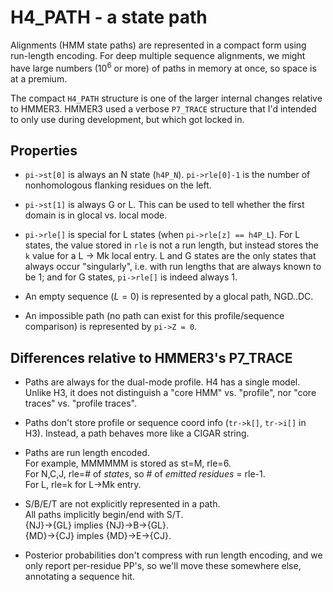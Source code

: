 
# H4_PATH - a state path

Alignments (HMM state paths) are represented in a compact form using
run-length encoding. For deep multiple sequence alignments, we might
have large numbers ($10^6$ or more) of paths in memory at once, so
space is at a premium.

The compact `H4_PATH` structure is one of the larger internal changes
relative to HMMER3. HMMER3 used a verbose `P7_TRACE` structure that
I'd intended to only use during development, but which got locked in.


## Properties

* `pi->st[0]` is always an N state (`h4P_N`). `pi->rle[0]-1` is the
  number of nonhomologous flanking residues on the left.
  
* `pi->st[1]` is always G or L. This can be used to tell whether the
  first domain is in glocal vs. local mode.

* `pi->rle[]` is special for L states (when `pi->rle[z] == h4P_L`).
  For L states, the value stored in `rle` is not a run length, but
  instead stores the `k` value for a L $\rightarrow$ Mk local entry.
  L and G states are the only states that always occur "singularly",
  i.e. with run lengths that are always known to be 1; and for G
  states, `pi->rle[]` is indeed always 1.

* An empty sequence ($L=0$) is represented by a glocal path, NGD..DC.

* An impossible path (no path can exist for this profile/sequence
  comparison) is represented by `pi->Z = 0`.

## Differences relative to HMMER3's P7_TRACE

* Paths are always for the dual-mode profile. H4 has a single
  model. Unlike H3, it does not distinguish a "core HMM"
  vs. "profile", nor "core traces" vs. "profile traces".

* Paths don't store profile or sequence coord info (`tr->k[]`, `tr->i[]`
  in H3). Instead, a path behaves more like a CIGAR string.

* Paths are run length encoded.  
     For example, MMMMMM is stored as st=M, rle=6.  
     For N,C,J, rle=# of _states_, so # of _emitted residues_ =
     rle-1.  
     For L, rle=k for L->Mk entry.  

* S/B/E/T are not explicitly represented in a path.  
  All paths implicitly begin/end with S/T.  
  {NJ}->{GL} implies {NJ}->B->{GL}.  
  {MD}->{CJ} imples {MD}->E->{CJ}.  
 
* Posterior probabilities don't compress with run length encoding,
  and we only report per-residue PP's, so we'll move these 
  somewhere else, annotating a sequence hit.
  
  
  
